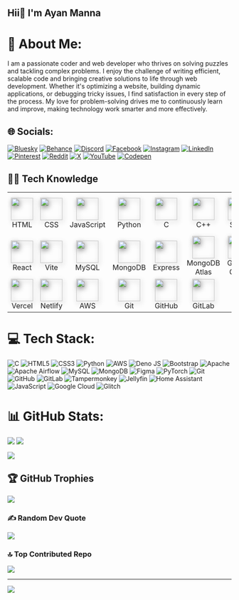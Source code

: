## Hii👋 I'm Ayan Manna 
# 💫 About Me:
I am a passionate coder and web developer who thrives on solving puzzles and tackling complex problems. I enjoy the challenge of writing efficient, scalable code and bringing creative solutions to life through web development. Whether it's optimizing a website, building dynamic applications, or debugging tricky issues, I find satisfaction in every step of the process. My love for problem-solving drives me to continuously learn and improve, making technology work smarter and more effectively.


## 🌐 Socials:
[![Bluesky](https://img.shields.io/badge/bluesky-0285FF?style=flat-square&logo=c&logoColor=white)](https://bsky.app/profile/ayanmanna123.bsky.social) [![Behance](https://img.shields.io/badge/Behance-1769ff?logo=behance&logoColor=white)](https://www.behance.net/ayanmanna4) [![Discord](https://img.shields.io/badge/Discord-%237289DA.svg?logo=discord&logoColor=white)](https://discord.gg/https://discord.gg/ptPpqsWJ) [![Facebook](https://img.shields.io/badge/Facebook-%231877F2.svg?logo=Facebook&logoColor=white)](https://www.facebook.com/ayan.manna.90834) [![Instagram](https://img.shields.io/badge/Instagram-%23E4405F.svg?logo=Instagram&logoColor=white)](https://instagram.com/ayan.manna.90834) [![LinkedIn](https://img.shields.io/badge/LinkedIn-%230077B5.svg?logo=linkedin&logoColor=white)](https://www.linkedin.com/in/ayan-manna-4a67ab34a/) [![Pinterest](https://img.shields.io/badge/Pinterest-%23E60023.svg?logo=Pinterest&logoColor=white)](https://pinterest.com/mannaayan777) [![Reddit](https://img.shields.io/badge/Reddit-%23FF4500.svg?logo=Reddit&logoColor=white)](https://www.reddit.com/user/Less-Pop6559/) [![X](https://img.shields.io/badge/X-black.svg?logo=X&logoColor=white)](https://x.com/@AyanMan13756317) [![YouTube](https://img.shields.io/badge/YouTube-%23FF0000.svg?logo=YouTube&logoColor=white)](https://www.youtube.com/@ayanmanna1007) [![Codepen](https://img.shields.io/badge/Codepen-000000?style=for-the-badge&logo=codepen&logoColor=white)](https://codepen.io/ayanmanna123) 


<h2> 🧑‍💻 Tech Knowledge</h2>

<table>
  <tr>
    <td align="center"><img src="https://cdn.jsdelivr.net/gh/devicons/devicon/icons/html5/html5-original.svg" width="50" style="filter: drop-shadow(2px 4px 6px gray); transform: perspective(200px) rotateY(5deg);"/><br>HTML</td>
    <td align="center"><img src="https://cdn.jsdelivr.net/gh/devicons/devicon/icons/css3/css3-original.svg" width="50" style="filter: drop-shadow(2px 4px 6px gray); transform: perspective(200px) rotateY(5deg);"/><br>CSS</td>
    <td align="center"><img src="https://cdn.jsdelivr.net/gh/devicons/devicon/icons/javascript/javascript-original.svg" width="50" style="filter: drop-shadow(2px 4px 6px gray); transform: perspective(200px) rotateY(5deg);"/><br>JavaScript</td>
    <td align="center"><img src="https://cdn.jsdelivr.net/gh/devicons/devicon/icons/python/python-original.svg" width="50" style="filter: drop-shadow(2px 4px 6px gray); transform: perspective(200px) rotateY(5deg);"/><br>Python</td>
    <td align="center"><img src="https://cdn.jsdelivr.net/gh/devicons/devicon/icons/c/c-original.svg" width="50" style="filter: drop-shadow(2px 4px 6px gray); transform: perspective(200px) rotateY(5deg);"/><br>C</td>
    <td align="center"><img src="https://cdn.jsdelivr.net/gh/devicons/devicon/icons/cplusplus/cplusplus-original.svg" width="50" style="filter: drop-shadow(2px 4px 6px gray); transform: perspective(200px) rotateY(5deg);"/><br>C++</td>
         <td align="center"><img src="https://cdn.jsdelivr.net/gh/devicons/devicon/icons/sass/sass-original.svg" width="50" style="filter: drop-shadow(2px 4px 6px gray); transform: perspective(200px) rotateY(5deg);"/><br>SCSS</td>
    <td align="center"><img src="https://cdn.jsdelivr.net/gh/devicons/devicon/icons/figma/figma-original.svg" width="50" style="filter: drop-shadow(2px 4px 6px gray); transform: perspective(200px) rotateY(5deg);"/><br>Figma</td>
    <td align="center"><img src="https://cdn.jsdelivr.net/gh/devicons/devicon/icons/visualstudio/visualstudio-plain.svg" width="50" style="filter: drop-shadow(2px 4px 6px gray); transform: perspective(200px) rotateY(5deg);"/><br>VS Code</td>
  </tr>

  <tr>
    <td align="center"><img src="https://cdn.jsdelivr.net/gh/devicons/devicon/icons/react/react-original.svg" width="50" style="filter: drop-shadow(2px 4px 6px gray); transform: perspective(200px) rotateY(5deg);"/><br>React</td>
    <td align="center"><img src="https://icon.icepanel.io/Technology/svg/Vite.js.svg" width="50" style="filter: drop-shadow(2px 4px 6px gray); transform: perspective(200px) rotateY(5deg);"/><br>Vite</td>
    <td align="center"><img src="https://cdn.jsdelivr.net/gh/devicons/devicon/icons/mysql/mysql-original.svg" width="50" style="filter: drop-shadow(2px 4px 6px gray); transform: perspective(200px) rotateY(5deg);"/><br>MySQL</td>
    <td align="center"><img src="https://cdn.jsdelivr.net/gh/devicons/devicon/icons/mongodb/mongodb-original.svg" width="50" style="filter: drop-shadow(2px 4px 6px gray); transform: perspective(200px) rotateY(5deg);"/><br>MongoDB</td>
    <td align="center"><img src="https://cdn.jsdelivr.net/gh/devicons/devicon/icons/express/express-original.svg" width="50" style="filter: drop-shadow(2px 4px 6px gray); transform: perspective(200px) rotateY(5deg);"/><br>Express</td>
    <td align="center"><img src="https://cdn.jsdelivr.net/gh/devicons/devicon/icons/mongodb/mongodb-original.svg" width="50" style="filter: drop-shadow(2px 4px 6px gray); transform: perspective(200px) rotateY(5deg);"/><br>MongoDB Atlas</td>
     <td align="center"><img src="https://cdn.jsdelivr.net/gh/devicons/devicon/icons/googlecloud/googlecloud-original.svg" width="50" style="filter: drop-shadow(2px 4px 6px gray); transform: perspective(200px) rotateY(5deg);"/><br>Google Cloud</td>
    <td align="center"><img src="https://cdn.jsdelivr.net/gh/devicons/devicon/icons/bootstrap/bootstrap-original.svg" width="50" style="filter: drop-shadow(2px 4px 6px gray); transform: perspective(200px) rotateY(5deg);"/><br>Bootstrap</td>
    <td align="center"><img src="https://upload.wikimedia.org/wikipedia/commons/d/d5/Tailwind_CSS_Logo.svg" width="50" style="filter: drop-shadow(2px 4px 6px gray); transform: perspective(200px) rotateY(5deg);"/><br>Tailwind CSS</td>
  </tr>

  <tr>
    <td align="center"><img src="https://registry.npmmirror.com/@lobehub/icons-static-png/1.46.0/files/dark/vercel.png" width="50" style="filter: drop-shadow(2px 4px 6px gray); transform: perspective(200px) rotateY(5deg);"/><br>Vercel</td>
    <td align="center"><img src="https://cdn.jsdelivr.net/gh/devicons/devicon/icons/netlify/netlify-original.svg" width="50" style="filter: drop-shadow(2px 4px 6px gray); transform: perspective(200px) rotateY(5deg);"/><br>Netlify</td>
    <td align="center"><img src="https://registry.npmmirror.com/@lobehub/icons-static-png/latest/files/dark/aws-color.png" width="50" style="filter: drop-shadow(2px 4px 6px gray); transform: perspective(200px) rotateY(5deg);"/><br>AWS</td>
    <td align="center"><img src="https://cdn.jsdelivr.net/gh/devicons/devicon/icons/git/git-original.svg" width="50" style="filter: drop-shadow(2px 4px 6px gray); transform: perspective(200px) rotateY(5deg);"/><br>Git</td>
    <td align="center"><img src="https://github.githubassets.com/assets/GitHub-Mark-ea2971cee799.png" width="50" style="filter: drop-shadow(2px 4px 6px gray); transform: perspective(200px) rotateY(5deg);"/><br>GitHub</td>
    <td align="center"><img src="https://cdn.jsdelivr.net/gh/devicons/devicon/icons/gitlab/gitlab-original.svg" width="50" style="filter: drop-shadow(2px 4px 6px gray); transform: perspective(200px) rotateY(5deg);"/><br>GitLab</td>
  </tr>

  
</table>



# 💻 Tech Stack:
![C](https://img.shields.io/badge/c-%2300599C.svg?style=flat-square&for-the-badge&logo=c&logoColor=white) ![HTML5](https://img.shields.io/badge/html5-%23E34F26.svg?style=for-the-badge&logo=html5&logoColor=white) ![CSS3](https://img.shields.io/badge/css3-%231572B6.svg?style=for-the-badge&logo=css3&logoColor=white) ![Python](https://img.shields.io/badge/python-3670A0?style=for-the-badge&logo=python&logoColor=ffdd54) ![AWS](https://img.shields.io/badge/AWS-%23FF9900.svg?style=for-the-badge&logo=amazon-aws&logoColor=white) ![Deno JS](https://img.shields.io/badge/deno%20js-000000?style=for-the-badge&logo=deno&logoColor=white) ![Bootstrap](https://img.shields.io/badge/bootstrap-%238511FA.svg?style=for-the-badge&logo=bootstrap&logoColor=white) ![Apache](https://img.shields.io/badge/apache-%23D42029.svg?style=for-the-badge&logo=apache&logoColor=white) ![Apache Airflow](https://img.shields.io/badge/Apache%20Airflow-017CEE?style=for-the-badge&logo=Apache%20Airflow&logoColor=white) ![MySQL](https://img.shields.io/badge/mysql-4479A1.svg?style=for-the-badge&logo=mysql&logoColor=white) ![MongoDB](https://img.shields.io/badge/MongoDB-%234ea94b.svg?style=for-the-badge&logo=mongodb&logoColor=white) ![Figma](https://img.shields.io/badge/figma-%23F24E1E.svg?style=for-the-badge&logo=figma&logoColor=white) ![PyTorch](https://img.shields.io/badge/PyTorch-%23EE4C2C.svg?style=for-the-badge&logo=PyTorch&logoColor=white) ![Git](https://img.shields.io/badge/git-%23F05033.svg?style=for-the-badge&logo=git&logoColor=white) ![GitHub](https://img.shields.io/badge/github-%23121011.svg?style=for-the-badge&logo=github&logoColor=white) ![GitLab](https://img.shields.io/badge/gitlab-%23181717.svg?style=for-the-badge&logo=gitlab&logoColor=white) ![Tampermonkey](https://img.shields.io/badge/tampermonkey-%2300485B.svg?style=for-the-badge&logo=tampermonkey&logoColor=white) ![Jellyfin](https://img.shields.io/badge/jellyfin-%23000B25.svg?style=for-the-badge&logo=Jellyfin&logoColor=00A4DC) ![Home Assistant](https://img.shields.io/badge/home%20assistant-%2341BDF5.svg?style=for-the-badge&logo=home-assistant&logoColor=white) ![JavaScript](https://img.shields.io/badge/javascript-%23323330.svg?style=for-the-badge&logo=javascript&logoColor=%23F7DF1E) ![Google Cloud](https://img.shields.io/badge/GoogleCloud-%234285F4.svg?style=for-the-badge&logo=google-cloud&logoColor=white) ![Glitch](https://img.shields.io/badge/glitch-%233333FF.svg?style=for-the-badge&logo=glitch&logoColor=white)
# 📊 GitHub Stats:
![](https://github-readme-stats.vercel.app/api?username=ayanmanna123&theme=radical&hide_border=false&include_all_commits=1276)  ![](https://github-readme-streak-stats.herokuapp.com/?user=ayanmanna123&theme=radical&hide_border=false) 

![](https://github-readme-stats.vercel.app/api/top-langs/?username=codewithharry&theme=radical&hide_border=false&include_all_commits=true&count_private=true&layout=compact)

## 🏆 GitHub Trophies
![](https://github-profile-trophy.vercel.app/?username=ayanmanna123&theme=radical&no-frame=false&no-bg=false&margin-w=4)

### ✍️ Random Dev Quote
![](https://quotes-github-readme.vercel.app/api?type=horizontal&theme=radical)

### 🔝 Top Contributed Repo
![](https://github-contributor-stats.vercel.app/api?username=ayanmanna123&limit=5&theme=radical&combine_all_yearly_contributions=true)

---
[![](https://visitcount.itsvg.in/api?id=ayanmanna123&icon=0&color=0)](https://visitcount.itsvg.in)

<!-- Proudly created with GPRM ( https://gprm.itsvg.in ) -->
 
